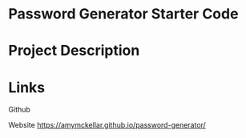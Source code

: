 # Password Generator Starter Code

# Project Description




# Links
Github

Website
https://amymckellar.github.io/password-generator/
